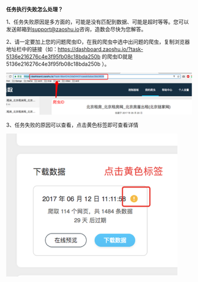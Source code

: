 **任务执行失败怎么处理？**

1、任务失败原因是多方面的，可能是没有匹配到数据、可能是超时等等。您可以发送邮箱到[support@zaoshu.io](mailto:support@zaoshu.io)咨询，造数会尽快为您解答。

2、请一定要加上您的问题爬虫ID，在我的爬虫中选中出问题的爬虫，复制浏览器地址栏中的链接（如：https://dashboard.zaoshu.io/?task-5136e216276c4e3f95fb08c18bda250b 的爬虫ID就是 5136e216276c4e3f95fb08c18bda250b  ）。

![](/assets/任务执行失败.png)

3、任务失败的原因可以查看，点击黄色标签即可查看详情

![](/assets/点击黄色标签.png)

